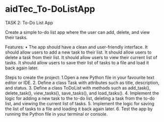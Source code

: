 # aidTec_To-DoListApp
TASK 2: To-Do List App

Create a simple to-do list app where the user can add, delete, and view their tasks.


Features:
• The app should have a clean and user-friendly interface.
It should allow users to add a new task to their list. It should allow users to delete a task from their list.
It should allow users to view their current list of tasks.
It should allow users to save their list of tasks to a file and load it back again later.


Steps to create the project:
1.Open a new Python file in your favourite text editor or IDE. 2. Define a class Task with attributes such as title, description, and status.
3. Define a class ToDoList with methods such as add_task(), delete_task(), view_tasks(), save_tasks(), and load_tasks().
4. Implement the logic for adding a new task to the to-do list, deleting a task from the to-do list, and viewing the current list of tasks.
5. Implement the logic for saving the list of tasks to a file and loading it back again later. 6. Test the app by running the Python file in your terminal or console.
